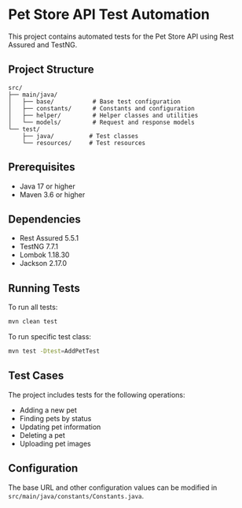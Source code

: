 # Pet Store API Test Automation

This project contains automated tests for the Pet Store API using Rest Assured and TestNG.

## Project Structure

```
src/
├── main/java/
│   ├── base/           # Base test configuration
│   ├── constants/      # Constants and configuration
│   ├── helper/         # Helper classes and utilities
│   └── models/         # Request and response models
└── test/
    ├── java/          # Test classes
    └── resources/     # Test resources
```

## Prerequisites

- Java 17 or higher
- Maven 3.6 or higher

## Dependencies

- Rest Assured 5.5.1
- TestNG 7.7.1
- Lombok 1.18.30
- Jackson 2.17.0

## Running Tests

To run all tests:
```bash
mvn clean test
```

To run specific test class:
```bash
mvn test -Dtest=AddPetTest
```

## Test Cases

The project includes tests for the following operations:
- Adding a new pet
- Finding pets by status
- Updating pet information
- Deleting a pet
- Uploading pet images

## Configuration

The base URL and other configuration values can be modified in `src/main/java/constants/Constants.java`. 